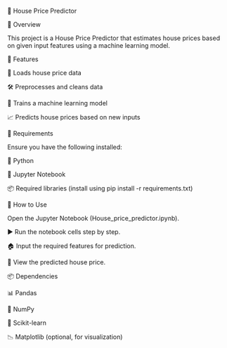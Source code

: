 🏡 House Price Predictor

📌 Overview

This project is a House Price Predictor that estimates house prices based on given input features using a machine learning model.

🌟 Features

📂 Loads house price data

🛠 Preprocesses and cleans data

🤖 Trains a machine learning model

📈 Predicts house prices based on new inputs

🔧 Requirements

Ensure you have the following installed:

🐍 Python

📓 Jupyter Notebook

📦 Required libraries (install using pip install -r requirements.txt)

🚀 How to Use

Open the Jupyter Notebook (House_price_predictor.ipynb).

▶️ Run the notebook cells step by step.

🏠 Input the required features for prediction.

🎯 View the predicted house price.

📦 Dependencies

📊 Pandas

🔢 NumPy

🤖 Scikit-learn

📉 Matplotlib (optional, for visualization)